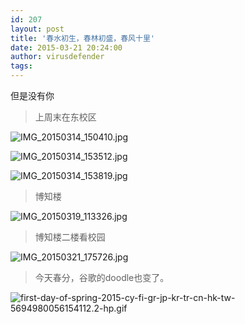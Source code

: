 ```yaml
---
id: 207
layout: post
title: '春水初生，春林初盛，春风十里'
date: 2015-03-21 20:24:00
author: virusdefender
tags: 
---
```


但是没有你

> 上周末在东校区

![IMG_20150314_150410.jpg][1]

![IMG_20150314_153512.jpg][2]

![IMG_20150314_153819.jpg][3]

> 博知楼

![IMG_20150319_113326.jpg][4]

> 博知楼二楼看校园

![IMG_20150321_175726.jpg][5]

> 今天春分，谷歌的doodle也变了。

![first-day-of-spring-2015-cy-fi-gr-jp-kr-tr-cn-hk-tw-5694980056154112.2-hp.gif][6]


  [1]: http://storage.virusdefender.net/blog/images/207/1.jpg!p
  [2]: http://storage.virusdefender.net/blog/images/207/2.jpg!p
  [3]: http://storage.virusdefender.net/blog/images/207/3.jpg!p
  [4]: http://storage.virusdefender.net/blog/images/207/4.jpg!p
  [5]: http://storage.virusdefender.net/blog/images/207/5.jpg!p
  [6]: http://storage.virusdefender.net/blog/images/207/6.gif